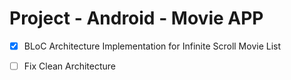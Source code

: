 # Project - Android - Movie APP


- [x] BLoC Architecture Implementation for Infinite Scroll Movie List

- [ ] Fix Clean Architecture
